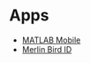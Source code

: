 # Apps
* [MATLAB Mobile](https://www.mathworks.com/products/matlab-mobile.html)
* [Merlin Bird ID](https://merlin.allaboutbirds.org/)
